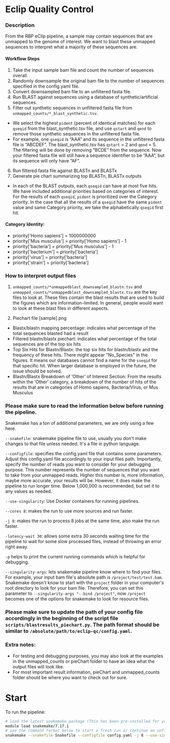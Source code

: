 # Eclip Quality Control

### Description
From the RBP eClip pipeline, a sample may contain sequences that are unmapped to the genome of interest. We want to blast these unmapped sequences to interpret what a majority of these sequences are. 

#### Workflow Steps

1. Take the input sample bam file and count the number of sequences overall.
2. Randomly downsample the original bam file to the number of sequences specified in the config.yaml file.
3. Convert downsampled bam file to an unfiltered fasta file.
4. Run BLAST against sequences using a database of synthetic/artificial sequences.
5. Filter out synthetic sequences in unfiltered fasta file from `unmapped_counts/*_blast_synthetic.tsv`.
- We select the highest `pident` (percent of identical matches) for each `qseqid` from the blast_synthetic.tsv file, and use `qstart` and `qend` to remove those synthetic sequences in the unfiltered fasta file. 
- For example, one `qseqid` is “AAA” and its sequence in the unfiltered fasta file is “ABCDEF”. The blast_synthetic.tsv has `qstart` = 2 and `qend` = 5. The filtering will be done by removing “BCDE” from the sequence. Now your filtered fasta file will still have a sequence identifier to be “AAA”, but its sequence will only have “AF”.
6. Run filtered fasta file against BLASTn and BLASTx
7. Generate pie chart summarizing top BLASTn, BLASTx outputs
- In each of the BLAST outputs, each `qseqid` can have at most five hits. We have included additional priorities based on categories of interest. For the results of each `qseqid`, `pident` is prioritized over the Category priority. In the case that all the results of a `qseqid` have the same `pident` value and same Category priority, we take the alphabetically `qseqid` first hit. 

#### Category Identity:
- priority['Homo sapiens'] = 1000000000
- priority['Mus musculus'] = priority['Homo sapiens'] - 1
- priority['bacteria'] = priority['Mus musculus'] - 1
- priority['bacterium'] = priority['bacteria']
- priority['virus'] = priority['bacteria']
- priority['strain'] = priority['bacteria']

### How to interpret output files

1. `unmapped_counts/*unmappedblast_downsampled_blastn.tsv` and `unmapped_counts/*unmappedblast_downsampled_blastx.tsv` are the key files to look at. These files contain the blast results that are used to build the figures which are information-limited. In general, people would want to look at these blast files in different aspects.

2. Piechart file [sample].png
- Blastx/blastn mapping percentage: indicates what percentage of the total sequences blasted had a result
- Filtered blastn/blastx piechart: indicates what percentage of the total sequences are of the top six hits 
- Top Six Hits for Blastn/Blastx: the top six hits for blastn/blastx and the frequency of these hits. There might appear "No_Species" in the figures. It means our databases cannot find a name for the `sseqid` for that specific hit. When larger database is employed in the future, the issue should be solved.
- Blastn/Blastx Breakdown of ‘Other’ of Interest Section: From the results within the ‘Other’ category, a breakdown of the number of hits of the results that are in categories of Homo sapiens, Bacteria/Virus, or Mus Musculus 


### Please make sure to read the information below before running the pipeline.

Snakemake has a ton of additional parameters, we are only using a few here.

`--snakefile`: snakemake pipeline file to use, usually you don't make changes to that file unless needed. It's a file in python language.

`--configfile`: specifies the config.yaml file that contains some parameters. Adjust this config.yaml file accordingly to your input files path. Importantly, specify the number of reads you want to consider for your debugging purpose. This number represents the number of sequences that you want to take from your unmapped reads. Higher this number is, more information, maybe more accurate, your results will be. However, it does make the pipeline to run longer time. Below 1,000,000 is recommended, but set it to any values as needed.

`--use-singularity`: Use Docker containers for running pipelines.

`--cores 8`: makes the run to use more sources and run faster. 

`-j 8`: makes the run to process 8 jobs at the same time, also make the run faster.

`-latency-wait 30`: allows some extra 30 seconds waiting time for the pipeline to wait for some slow processed files, instead of throwing an error right away.

`-p` helps to print the current running commands which is helpful for debugging.

`--singularity-args`: lets snakemake pipeline know where to find your files. For example, your input bam file's absolute path is `/project/test/test.bam`. Snakemake doesn't know to start with the `project` folder in your computer's root directory to look for your bam file. Therefore, you can set this parameter to `--singularity-args "--bind /project"`, now `/project` becomes one of the options for snakemake to look for resource files.

### Please make sure to update the path of your config file accordingly in the beginning of the script file `scripts/blastresults_piechart.py`. The path format should be similar to `/absolute/path/to/eclip-qc/config.yaml`.


### Extra notes:
- For testing and debugging purposes, you may also look at the examples in the unmapped_counts or pieChart folder to have an idea what the output files will look like. 
- For most important result information, pieChart and unmapped_counts folder should be where you want to check out for sure.

# Start

To run the pipeline:

```bash
# load the latest snakemake package (This has been pre-installed for you on TSCC and will provide the path to the snakemake command)
module load snakemake/7.17.1
# use the command format below to start a fresh run or continue an unfinished run
snakemake --snakefile Snakefile --configfile config.yaml -j 8 --use-singularity --cores 8 --latency-wait 30 --singularity-args "--bind /oasis --bind /projects --bind /home"
```

